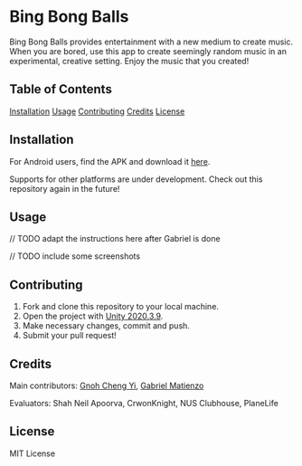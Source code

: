 # Bing Bong Balls
Bing Bong Balls provides entertainment with a new medium to create music. 
When you are bored, use this app to create seemingly random music in an experimental, creative setting. 
Enjoy the music that you created!


## Table of Contents
[Installation](#installation)
[Usage](#usage)
[Contributing](#contributing)
[Credits](#credits)
[License](#license)


## Installation
For Android users, find the APK and download it [here](https://github.com/GnohChengYi/bing-bong-balls).

Supports for other platforms are under development. 
Check out this repository again in the future!


## Usage
// TODO adapt the instructions here after Gabriel is done

// TODO include some screenshots


## Contributing
1. Fork and clone this repository to your local machine.
2. Open the project with [Unity 2020.3.9](https://unity3d.com/get-unity/download/archive).
3. Make necessary changes, commit and push. 
4. Submit your pull request!


## Credits
Main contributors: [Gnoh Cheng Yi](https://github.com/GnohChengYi/), [Gabriel Matienzo](https://github.com/GabrielWLM)

Evaluators: Shah Neil Apoorva, CrwonKnight, NUS Clubhouse, PlaneLife


## License
MIT License

